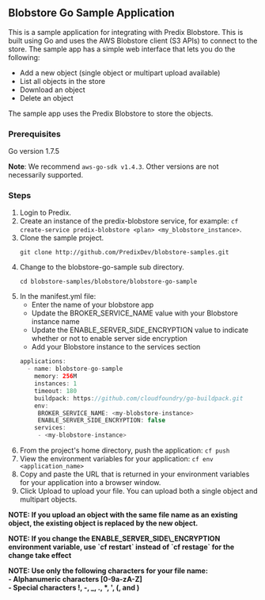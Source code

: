 ## Blobstore Go Sample Application

This is a sample application for integrating with Predix Blobstore. This is built using Go and uses the AWS Blobstore client (S3 APIs) to connect to the store. The sample app has a simple web interface that lets you do the following:

- Add a new object (single object or multipart upload available)
- List all objects in the store
- Download an object
- Delete an object

The sample app uses the Predix Blobstore to store the objects.

### Prerequisites
Go version 1.7.5 

**Note**: We recommend `aws-go-sdk v1.4.3`. Other versions are not necessarily supported.

### Steps

1. Login to Predix.
2. Create an instance of the predix-blobstore service, for example: `cf create-service predix-blobstore <plan> <my_blobstore_instance>`.
3. Clone the sample project. <p> `git clone http://github.com/PredixDev/blobstore-samples.git`
4. Change to the blobstore-go-sample sub directory. <p> `cd blobstore-samples/blobstore/blobstore-go-sample`
5. In the manifest.yml file:
    - Enter the name of your blobstore app
    - Update the BROKER_SERVICE_NAME value with your Blobstore instance name
    - Update the ENABLE_SERVER_SIDE_ENCRYPTION value to indicate whether or not to enable server side encryption
    - Add your Blobstore instance to the services section
    ```java
    applications:
      - name: blobstore-go-sample
        memory: 256M
        instances: 1
        timeout: 180
        buildpack: https://github.com/cloudfoundry/go-buildpack.git
        env:
         BROKER_SERVICE_NAME: <my-blobstore-instance>
         ENABLE_SERVER_SIDE_ENCRYPTION: false
        services:
         - <my-blobstore-instance>
    ```
7. From the project's home directory, push the application: `cf push`
8. View the environment variables for your application: `cf env <application_name>`
9. Copy and paste the URL that is returned in your environment variables for your application into a browser window.
10. Click Upload to upload your file. You can upload both a single object and multipart objects.


<p><b>NOTE: If you upload an object with the same file name as an existing object, the existing object is replaced by the new object.</b></p>
<p><b>NOTE: If you change the ENABLE_SERVER_SIDE\_ENCRYPTION environment variable, use `cf restart` instead of `cf restage` for the change take effect</b></p>
<p><b>NOTE: Use only the following characters for your file name:
<br>
  - Alphanumeric characters [0-9a-zA-Z]<br>
  - Special characters !, -, _, ., *, ', (, and )</b></p>
